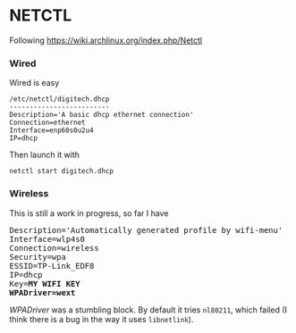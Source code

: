 NETCTL
======

Following https://wiki.archlinux.org/index.php/Netctl

[arch-netctl]: https://wiki.archlinux.org/index.php/Netctl

### Wired

Wired is easy

    /etc/netctl/digitech.dhcp
    -------------------------
    Description='A basic dhcp ethernet connection'
    Connection=ethernet
    Interface=enp60s0u2u4
    IP=dhcp

Then launch it with

    netctl start digitech.dhcp


### Wireless

This is still a work in progress, so far I have

<pre>
Description='Automatically generated profile by wifi-menu'
Interface=wlp4s0
Connection=wireless
Security=wpa
ESSID=TP-Link_EDF8
IP=dhcp
Key=<b>MY WIFI KEY</b>
<b>WPADriver=wext</b>
</pre>

*WPADriver* was a stumbling block.  By default it tries `nl80211`, which failed
(I think there is a bug in the way it uses `libnetlink`).


